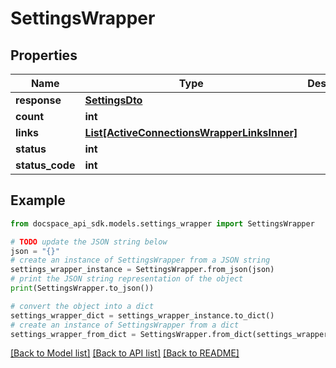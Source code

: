 # SettingsWrapper

## Properties

Name | Type | Description | Notes
------------ | ------------- | ------------- | -------------
**response** | [**SettingsDto**](SettingsDto.md) |  | [optional] 
**count** | **int** |  | [optional] 
**links** | [**List[ActiveConnectionsWrapperLinksInner]**](ActiveConnectionsWrapperLinksInner.md) |  | [optional] 
**status** | **int** |  | [optional] 
**status_code** | **int** |  | [optional] 

## Example

```python
from docspace_api_sdk.models.settings_wrapper import SettingsWrapper

# TODO update the JSON string below
json = "{}"
# create an instance of SettingsWrapper from a JSON string
settings_wrapper_instance = SettingsWrapper.from_json(json)
# print the JSON string representation of the object
print(SettingsWrapper.to_json())

# convert the object into a dict
settings_wrapper_dict = settings_wrapper_instance.to_dict()
# create an instance of SettingsWrapper from a dict
settings_wrapper_from_dict = SettingsWrapper.from_dict(settings_wrapper_dict)
```
[[Back to Model list]](../README.md#documentation-for-models) [[Back to API list]](../README.md#documentation-for-api-endpoints) [[Back to README]](../README.md)


